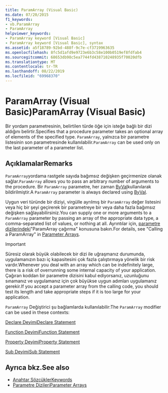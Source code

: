 ```yaml
---
title: ParamArray (Visual Basic)
ms.date: 07/20/2015
f1_keywords:
- vb.ParamArray
- ParamArray
helpviewer_keywords:
- ParamArray keyword [Visual Basic]
- ParamArray keyword [Visual Basic], syntax
ms.assetid: a5f18789-92bd-488f-9c7e-cf3719963635
ms.openlocfilehash: 8fc5d1afd9e9723e6b3c58e100b0519ef8fdfab4
ms.sourcegitcommit: 68653db98c5ea7744fd438710248935f70020dfb
ms.translationtype: MT
ms.contentlocale: tr-TR
ms.lasthandoff: 08/22/2019
ms.locfileid: "69968370"
---
```

# <a name="paramarray-visual-basic"></a><span data-ttu-id="827ff-102">ParamArray (Visual Basic)</span><span class="sxs-lookup"><span data-stu-id="827ff-102">ParamArray (Visual Basic)</span></span>
<span data-ttu-id="827ff-103">Bir yordam parametresinin, belirtilen türde öğe için isteğe bağlı bir dizi aldığını belirtir.</span><span class="sxs-lookup"><span data-stu-id="827ff-103">Specifies that a procedure parameter takes an optional array of elements of the specified type.</span></span> <span data-ttu-id="827ff-104">`ParamArray`, yalnızca bir parametre listesinin son parametresinde kullanılabilir.</span><span class="sxs-lookup"><span data-stu-id="827ff-104">`ParamArray` can be used only on the last parameter of a parameter list.</span></span>  
  
## <a name="remarks"></a><span data-ttu-id="827ff-105">Açıklamalar</span><span class="sxs-lookup"><span data-stu-id="827ff-105">Remarks</span></span>  
 <span data-ttu-id="827ff-106">`ParamArray`yordama rastgele sayıda bağımsız değişken geçirmenize olanak sağlar.</span><span class="sxs-lookup"><span data-stu-id="827ff-106">`ParamArray` allows you to pass an arbitrary number of arguments to the procedure.</span></span> <span data-ttu-id="827ff-107">Bir `ParamArray` parametre, her zaman [ByVal](../../../visual-basic/language-reference/modifiers/byval.md)kullanılarak bildirilmiştir.</span><span class="sxs-lookup"><span data-stu-id="827ff-107">A `ParamArray` parameter is always declared using [ByVal](../../../visual-basic/language-reference/modifiers/byval.md).</span></span>  
  
 <span data-ttu-id="827ff-108">Uygun veri türünde bir diziyi, virgülle ayrılmış bir `ParamArray` değer listesini veya hiç bir şeyi geçirerek bir parametreye bir veya daha fazla bağımsız değişken sağlayabilirsiniz.</span><span class="sxs-lookup"><span data-stu-id="827ff-108">You can supply one or more arguments to a `ParamArray` parameter by passing an array of the appropriate data type, a comma-separated list of values, or nothing at all.</span></span> <span data-ttu-id="827ff-109">Ayrıntılar için, [parametre dizilerindeki](../../../visual-basic/programming-guide/language-features/procedures/parameter-arrays.md)"ParamArray çağırma" konusuna bakın.</span><span class="sxs-lookup"><span data-stu-id="827ff-109">For details, see "Calling a ParamArray" in [Parameter Arrays](../../../visual-basic/programming-guide/language-features/procedures/parameter-arrays.md).</span></span>  
  
> [!IMPORTANT]
> <span data-ttu-id="827ff-110">Süresiz olarak büyük olabilecek bir dizi ile uğraşmanız durumunda, uygulamanızın bazı iç kapasitesini çok fazla çalıştırmaya yönelik bir risk vardır.</span><span class="sxs-lookup"><span data-stu-id="827ff-110">Whenever you deal with an array which can be indefinitely large, there is a risk of overrunning some internal capacity of your application.</span></span> <span data-ttu-id="827ff-111">Çağıran koddan bir parametre dizisini kabul ediyorsanız, uzunluğunu sınamanız ve uygulamanız için çok büyükse uygun adımları uygulamanız gerekir.</span><span class="sxs-lookup"><span data-stu-id="827ff-111">If you accept a parameter array from the calling code, you should test its length and take appropriate steps if it is too large for your application.</span></span>  
  
 <span data-ttu-id="827ff-112">`ParamArray` Değiştirici şu bağlamlarda kullanılabilir:</span><span class="sxs-lookup"><span data-stu-id="827ff-112">The `ParamArray` modifier can be used in these contexts:</span></span>  
  
 [<span data-ttu-id="827ff-113">Declare Deyimi</span><span class="sxs-lookup"><span data-stu-id="827ff-113">Declare Statement</span></span>](../../../visual-basic/language-reference/statements/declare-statement.md)  
  
 [<span data-ttu-id="827ff-114">Function Deyimi</span><span class="sxs-lookup"><span data-stu-id="827ff-114">Function Statement</span></span>](../../../visual-basic/language-reference/statements/function-statement.md)  
  
 [<span data-ttu-id="827ff-115">Property Deyimi</span><span class="sxs-lookup"><span data-stu-id="827ff-115">Property Statement</span></span>](../../../visual-basic/language-reference/statements/property-statement.md)  
  
 [<span data-ttu-id="827ff-116">Sub Deyimi</span><span class="sxs-lookup"><span data-stu-id="827ff-116">Sub Statement</span></span>](../../../visual-basic/language-reference/statements/sub-statement.md)  
  
## <a name="see-also"></a><span data-ttu-id="827ff-117">Ayrıca bkz.</span><span class="sxs-lookup"><span data-stu-id="827ff-117">See also</span></span>

- [<span data-ttu-id="827ff-118">Anahtar Sözcükler</span><span class="sxs-lookup"><span data-stu-id="827ff-118">Keywords</span></span>](../../../visual-basic/language-reference/keywords/index.md)
- [<span data-ttu-id="827ff-119">Parametre Dizileri</span><span class="sxs-lookup"><span data-stu-id="827ff-119">Parameter Arrays</span></span>](../../../visual-basic/programming-guide/language-features/procedures/parameter-arrays.md)
